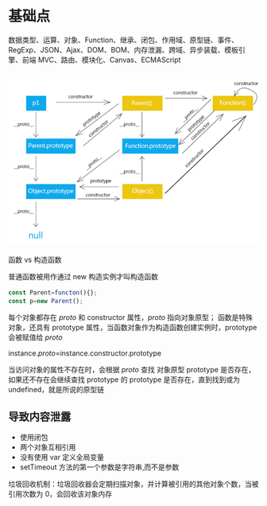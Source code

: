 <!--
 * @Author: your name
 * @Date: 2021-06-11 10:52:55
 * @LastEditTime: 2021-06-11 15:53:05
 * @LastEditors: Please set LastEditors
 * @Description: In User Settings Edit
 * @FilePath: \vue-note\ES6\base.md
-->

# 基础点

数据类型、运算、对象、Function、继承、闭包、作用域、原型链、事件、RegExp、JSON、Ajax、DOM、BOM、内存泄漏、跨域、异步装载、模板引擎、前端 MVC、路由、模块化、Canvas、ECMAScript

## ![JavaScript 原型](./../img/proto.png)

函数 vs 构造函数

普通函数被用作通过 new 构造实例才叫构造函数

```js
const Parent=functon(){};
const p=new Parent();
```

每个对象都存在 _proto_ 和 constructor 属性，_proto_ 指向对象原型；
函数是特殊对象，还具有 prototype 属性，当函数对象作为构造函数创建实例时，prototype 会被赋值给 _proto_

instance._proto_=instance.constructor.prototype

当访问对象的属性不存在时，会根据 _proto_ 查找 对象原型 prototype 是否存在，如果还不存在会继续查找 prototype 的 prototype 是否存在，直到找到或为 undefined，就是所说的原型链

## 导致内容泄露

- 使用闭包
- 两个对象互相引用
- 没有使用 var 定义全局变量
- setTimeout 方法的第一个参数是字符串,而不是参数

垃圾回收机制：垃圾回收器会定期扫描对象，并计算被引用的其他对象个数，当被引用次数为 0，会回收该对象内存
